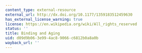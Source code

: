 ```yaml
---
content_type: external-resource
external_url: http://dx.doi.org/10.1177/1359183512459630
has_external_license_warning: true
license: https://en.wikipedia.org/wiki/All_rights_reserved
status: ''
title: Binding and Aging
uid: d09d9b06-3e99-4ac8-9066-c6812b0a8a0b
wayback_url: ''
---
```

